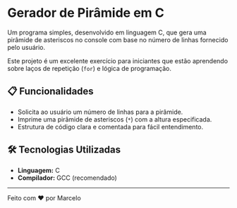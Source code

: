 # Gerador de Pirâmide em C

Um programa simples, desenvolvido em linguagem C, que gera uma pirâmide de asteriscos no console com base no número de linhas fornecido pelo usuário.

Este projeto é um excelente exercício para iniciantes que estão aprendendo sobre laços de repetição (`for`) e lógica de programação.

## 📋 Funcionalidades

- Solicita ao usuário um número de linhas para a pirâmide.
- Imprime uma pirâmide de asteriscos (`*`) com a altura especificada.
- Estrutura de código clara e comentada para fácil entendimento.

## 🛠️ Tecnologias Utilizadas

- **Linguagem:** C
- **Compilador:** GCC (recomendado)

---

Feito com ❤️ por Marcelo
